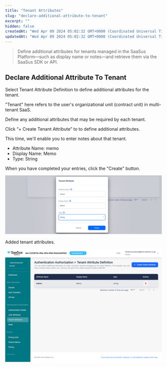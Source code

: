 ```yaml
---
title: "Tenant Attributes"
slug: "declare-additional-attribute-to-tenant"
excerpt: ""
hidden: false
createdAt: "Wed Apr 09 2024 05:02:32 GMT+0000 (Coordinated Universal Time)"
updatedAt: "Wed Apr 09 2024 05:02:32 GMT+0000 (Coordinated Universal Time)"
---
```


> Define additional attributes for tenants managed in the SaaSus Platform—such as display name or notes—and retrieve them via the SaaSus SDK or API.

## Declare Additional Attribute To Tenant

Select Tenant Attribute Definition to define additional attributes for the tenant.

"Tenant" here refers to the user's organizational unit (contract unit) in multi-tenant SaaS.

Define any additional attributes that may be required by each tenant.

Click “+ Create Tenant Attribute” to to define additional attributes.

This time, we'll enable you to enter notes about that tenant.

- Attribute Name: memo
- Display Name: Memo
- Type: String

When you have completed your entries, click the "Create" button.

![01](/img/part-4/application-settings/declare-additional-attribute-to-tenant/declare-additional-attribute-to-tenant-01.png)

Added tenant attributes.

![02](/img/part-4/application-settings/declare-additional-attribute-to-tenant/declare-additional-attribute-to-tenant-02.png)